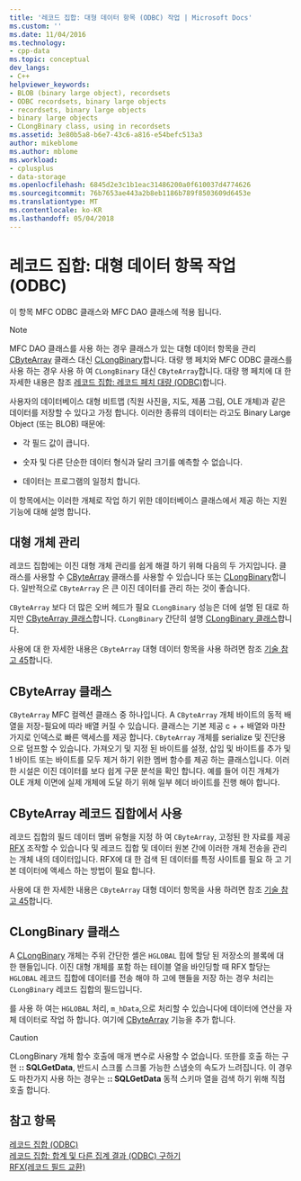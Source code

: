 ```yaml
---
title: '레코드 집합: 대형 데이터 항목 (ODBC) 작업 | Microsoft Docs'
ms.custom: ''
ms.date: 11/04/2016
ms.technology:
- cpp-data
ms.topic: conceptual
dev_langs:
- C++
helpviewer_keywords:
- BLOB (binary large object), recordsets
- ODBC recordsets, binary large objects
- recordsets, binary large objects
- binary large objects
- CLongBinary class, using in recordsets
ms.assetid: 3e80b5a8-b6e7-43c6-a816-e54befc513a3
author: mikeblome
ms.author: mblome
ms.workload:
- cplusplus
- data-storage
ms.openlocfilehash: 6845d2e3c1b1eac31486200a0f610037d4774626
ms.sourcegitcommit: 76b7653ae443a2b8eb1186b789f8503609d6453e
ms.translationtype: MT
ms.contentlocale: ko-KR
ms.lasthandoff: 05/04/2018
---
```

# <a name="recordset-working-with-large-data-items-odbc"></a>레코드 집합: 대형 데이터 항목 작업(ODBC)
이 항목 MFC ODBC 클래스와 MFC DAO 클래스에 적용 됩니다.  
  
> [!NOTE]
>  MFC DAO 클래스를 사용 하는 경우 클래스가 있는 대형 데이터 항목을 관리 [CByteArray](../../mfc/reference/cbytearray-class.md) 클래스 대신 [CLongBinary](../../mfc/reference/clongbinary-class.md)합니다. 대량 행 페치와 MFC ODBC 클래스를 사용 하는 경우 사용 하 여 `CLongBinary` 대신 `CByteArray`합니다. 대량 행 페치에 대 한 자세한 내용은 참조 [레코드 집합: 레코드 페치 대량 (ODBC)](../../data/odbc/recordset-fetching-records-in-bulk-odbc.md)합니다.  
  
 사용자의 데이터베이스 대형 비트맵 (직원 사진을, 지도, 제품 그림, OLE 개체)과 같은 데이터를 저장할 수 있다고 가정 합니다. 이러한 종류의 데이터는 라고도 Binary Large Object (또는 BLOB) 때문에:  
  
-   각 필드 값이 큽니다.  
  
-   숫자 및 다른 단순한 데이터 형식과 달리 크기를 예측할 수 없습니다.  
  
-   데이터는 프로그램의 일정치 합니다.  
  
 이 항목에서는 이러한 개체로 작업 하기 위한 데이터베이스 클래스에서 제공 하는 지원 기능에 대해 설명 합니다.  
  
##  <a name="_core_managing_large_objects"></a> 대형 개체 관리  
 레코드 집합에는 이진 대형 개체 관리를 쉽게 해결 하기 위해 다음의 두 가지입니다. 클래스를 사용할 수 [CByteArray](../../mfc/reference/cbytearray-class.md) 클래스를 사용할 수 있습니다 또는 [CLongBinary](../../mfc/reference/clongbinary-class.md)합니다. 일반적으로 `CByteArray` 은 큰 이진 데이터를 관리 하는 것이 좋습니다.  
  
 `CByteArray` 보다 더 많은 오버 헤드가 필요 `CLongBinary` 성능은 더에 설명 된 대로 하지만 [CByteArray 클래스](#_core_the_cbytearray_class)합니다. `CLongBinary` 간단히 설명 [CLongBinary 클래스](#_core_the_clongbinary_class)합니다.  
  
 사용에 대 한 자세한 내용은 `CByteArray` 대형 데이터 항목을 사용 하려면 참조 [기술 참고 45](../../mfc/tn045-mfc-database-support-for-long-varchar-varbinary.md)합니다.  
  
##  <a name="_core_the_cbytearray_class"></a> CByteArray 클래스  
 `CByteArray` MFC 컬렉션 클래스 중 하나입니다. A `CByteArray` 개체 바이트의 동적 배열을 저장-필요에 따라 배열 커질 수 있습니다. 클래스는 기본 제공 c + + 배열와 마찬가지로 인덱스로 빠른 액세스를 제공 합니다. `CByteArray` 개체를 serialize 및 진단용으로 덤프할 수 있습니다. 가져오기 및 지정 된 바이트를 설정, 삽입 및 바이트를 추가 및 1 바이트 또는 바이트를 모두 제거 하기 위한 멤버 함수를 제공 하는 클래스입니다. 이러한 시설은 이진 데이터를 보다 쉽게 구문 분석을 확인 합니다. 예를 들어 이진 개체가 OLE 개체 이면에 실제 개체에 도달 하기 위해 일부 헤더 바이트를 진행 해야 합니다.  
  
##  <a name="_core_using_cbytearray_in_recordsets"></a> CByteArray 레코드 집합에서 사용  
 레코드 집합의 필드 데이터 멤버 유형을 지정 하 여 `CByteArray`, 고정된 한 자료를 제공 [RFX](../../data/odbc/record-field-exchange-rfx.md) 조작할 수 있습니다 및 레코드 집합 및 데이터 원본 간에 이러한 개체 전송을 관리는 개체 내의 데이터입니다. RFX에 대 한 검색 된 데이터를 특정 사이트를 필요 하 고 기본 데이터에 액세스 하는 방법이 필요 합니다.  
  
 사용에 대 한 자세한 내용은 `CByteArray` 대형 데이터 항목을 사용 하려면 참조 [기술 참고 45](../../mfc/tn045-mfc-database-support-for-long-varchar-varbinary.md)합니다.  
  
##  <a name="_core_the_clongbinary_class"></a> CLongBinary 클래스  
 A [CLongBinary](../../mfc/reference/clongbinary-class.md) 개체는 주위 간단한 셸은 `HGLOBAL` 힙에 할당 된 저장소의 블록에 대 한 핸들입니다. 이진 대형 개체를 포함 하는 테이블 열을 바인딩할 때 RFX 할당는 `HGLOBAL` 레코드 집합에 데이터를 전송 해야 하 고에 핸들을 저장 하는 경우 처리는 `CLongBinary` 레코드 집합의 필드입니다.  
  
 를 사용 하 여는 `HGLOBAL` 처리, `m_hData`,으로 처리할 수 있습니다에 데이터에 연산을 자체 데이터로 작업 하 합니다. 여기에 [CByteArray](../../mfc/reference/cbytearray-class.md) 기능을 추가 합니다.  
  
> [!CAUTION]
>  CLongBinary 개체 함수 호출에 매개 변수로 사용할 수 없습니다. 또한를 호출 하는 구현 **:: SQLGetData**, 반드시 스크롤 스크롤 가능한 스냅숏의 속도가 느려집니다. 이 경우도 마찬가지 사용 하는 경우는 **:: SQLGetData** 동적 스키마 열을 검색 하기 위해 직접 호출 합니다.  
  
## <a name="see-also"></a>참고 항목  
 [레코드 집합 (ODBC)](../../data/odbc/recordset-odbc.md)   
 [레코드 집합: 합계 및 다른 집계 결과 (ODBC) 구하기](../../data/odbc/recordset-obtaining-sums-and-other-aggregate-results-odbc.md)   
 [RFX(레코드 필드 교환)](../../data/odbc/record-field-exchange-rfx.md)